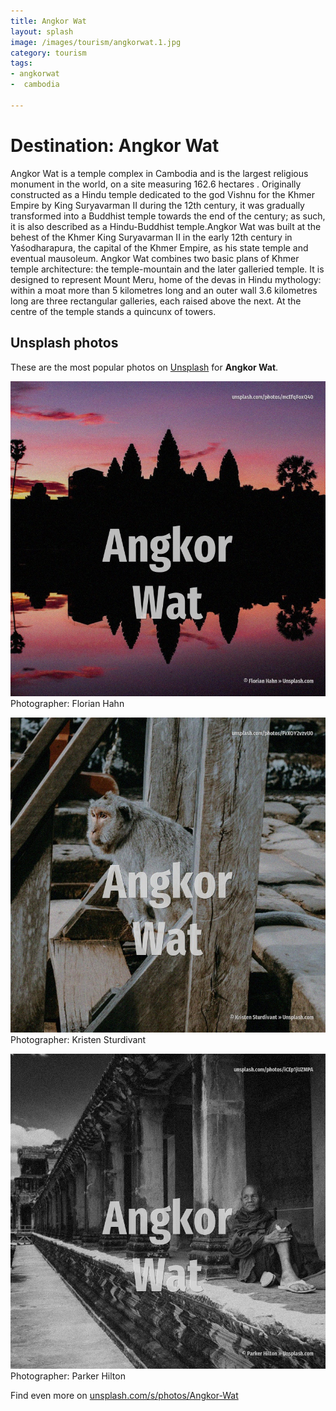 ```yaml
---
title: Angkor Wat
layout: splash
image: /images/tourism/angkorwat.1.jpg
category: tourism
tags:
- angkorwat
-  cambodia

---
```

# Destination: Angkor Wat

Angkor Wat  is a temple complex in Cambodia and is the largest religious monument in the world, on  a site measuring 162.6 hectares . Originally constructed as a Hindu temple dedicated to the god Vishnu for the Khmer Empire by King  Suryavarman II during the 12th century, it was gradually transformed into a Buddhist temple towards  the end of the century; as such, it is also described as a Hindu-Buddhist temple.Angkor Wat was  built at the behest of the Khmer King Suryavarman II in the early 12th century in Yaśodharapura,  the capital of the Khmer Empire, as his state temple and eventual mausoleum. Angkor Wat combines two basic plans of Khmer temple architecture: the temple-mountain and the later  galleried temple. It is designed to represent Mount Meru, home of the devas in Hindu mythology: within a moat more  than 5 kilometres  long and an outer wall 3.6 kilometres  long are three rectangular galleries,  each raised above the next. At the centre of the temple stands a quincunx of towers. 

 
## Unsplash photos
These are the most popular photos on [Unsplash](https://unsplash.com) for **Angkor Wat**.
 
![Angkor Wat](/images/tourism/angkorwat.1.jpg)
Photographer:  Florian Hahn
 
![Angkor Wat](/images/tourism/angkorwat.2.jpg)
Photographer:  Kristen Sturdivant
 
![Angkor Wat](/images/tourism/angkorwat.3.jpg)
Photographer:  Parker Hilton
 
Find even more on [unsplash.com/s/photos/Angkor-Wat](https://unsplash.com/s/photos/Angkor-Wat)
 
